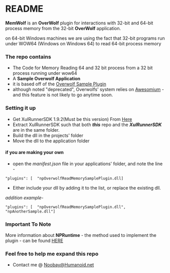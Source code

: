 # README #

**MemWolf** is an **OverWolf** plugin for interactions with 32-bit and 64-bit process memory 
from the 32-bit **OverWolf** application.

on 64-bit Windows machines we are using the fact that 32-bit programs run under WOW64 (Windows on Windows 64)
to read 64-bit process memory

### The repo contains ###
* The Code for Memory Reading 64 and 32 bit process from a 32 bit process running under wow64 
* A **Sample Overwolf Application** 
* it is based off of the [Overwolf Sample Plugin](https://github.com/overwolf/overwolf-sample-plugin)
* although noted "deprecated", Overwolfs' system relies on [Awesomium](http://www.awesomium.com/) - and this feature is not likely to go anytime soon.

### Setting it up ###
* Get XulRunnerSDK 1.9.2(Must be this version) From [Here](http://ftp.mozilla.org/pub/mozilla.org/xulrunner/releases/3.6.28/sdk/xulrunner-3.6.28.en-US.win32.sdk.zip)
* Extract XulRunnerSDK such that both ***this*** repo and the ***XulRunnerSDK*** are in the same folder. 
* Build the dll in the projects' folder
* Move the dll to the application folder

#### if you are making your own ####
* open the *manifest.json* file in your applications' folder, and 
  note the line - 

`"plugins": [ 
      "npOverwolfReadMemorySamplePlugin.dll] `      
* Either include your dll by adding it to the list, or replace the existing dll.
    
*addition example*- 

`"plugins": [ 
      "npOverwolfReadMemorySamplePlugin.dll", "npAnotherSample.dll"] `  


### Important To Note ###
More information about **NPRuntime** - the method used to implement the plugin - 
can be found [HERE](https://developer.mozilla.org/en-US/docs/Plugins/Guide/Scripting_plugins)
### Feel free to help me expand this repo ###
* Contact me @ Noobay@Humanoid.net
